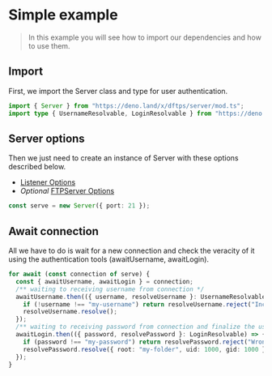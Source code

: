 # Simple example

> In this example you will see how to import our dependencies and how to use them.

## Import

First, we import the Server class and type for user authentication.

```ts
import { Server } from "https://deno.land/x/dftps/server/mod.ts";
import type { UsernameResolvable, LoginResolvable } from "https://deno.land/x/dftps/server/connection.ts";
```

## Server options

Then we just need to create an instance of Server with these options described below.

- [Listener Options](https://doc.deno.land/https/deno.land%2Fx%2Fdftps%2Fsrc%2Fserver%2Fmod.ts#FTPOptions)
- *Optional* [FTPServer Options](https://doc.deno.land/https/deno.land%2Fx%2Fdftps%2Fsrc%2Fserver%2Fmod.ts#FTPServerOptions)

```ts
const serve = new Server({ port: 21 });
```

## Await connection

All we have to do is wait for a new connection and check the veracity of it using the authentication tools (awaitUsername, awaitLogin).

```ts
for await (const connection of serve) {
  const { awaitUsername, awaitLogin } = connection;
  /** waiting to receiving username from connection */
  awaitUsername.then(({ username, resolveUsername }: UsernameResolvable) => {
    if (!username !== "my-username") return resolveUsername.reject("Incorrect username!");
    resolveUsername.resolve();
  });
  /** waiting to receiving password from connection and finalize the user authenticate */
  awaitLogin.then(({ password, resolvePassword }: LoginResolvable) => {
    if (password !== "my-password") return resolvePassword.reject("Wrong password!");
    resolvePassword.resolve({ root: "my-folder", uid: 1000, gid: 1000 });
  });
}
```

